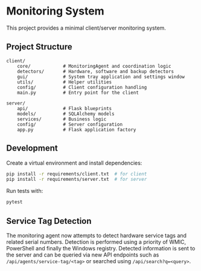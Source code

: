 # Monitoring System

This project provides a minimal client/server monitoring system.

## Project Structure

```
client/
    core/            # MonitoringAgent and coordination logic
    detectors/       # Hardware, software and backup detectors
    gui/             # System tray application and settings window
    utils/           # Helper utilities
    config/          # Client configuration handling
    main.py          # Entry point for the client

server/
    api/             # Flask blueprints
    models/          # SQLAlchemy models
    services/        # Business logic
    config/          # Server configuration
    app.py           # Flask application factory
```

## Development

Create a virtual environment and install dependencies:

```bash
pip install -r requirements/client.txt  # for client
pip install -r requirements/server.txt  # for server
```

Run tests with:

```bash
pytest
```

## Service Tag Detection

The monitoring agent now attempts to detect hardware service tags and related
serial numbers. Detection is performed using a priority of WMIC, PowerShell and
finally the Windows registry. Detected information is sent to the server and can
be queried via new API endpoints such as `/api/agents/service-tag/<tag>` or
searched using `/api/search?q=<query>`.
